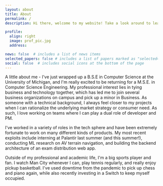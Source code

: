```yaml
---
layout: about
title: About
permalink: /
description: Hi there, welcome to my website! Take a look around to learn more about me and my past experiences!

profile:
  align: right
  image: prof_pic.jpg
  address:

news: false  # includes a list of news items
selected_papers: false # includes a list of papers marked as "selected={true}"
social: false  # includes social icons at the bottom of the page
---
```


A little about me - I've just wrapped up a B.S.E in Computer Science at the University of Michigan, and I'm really excited to be returning for a M.S.E. in Computer Science Engineering. My professional interest lies in tying business and technology together, which has led me to join several business organizations on campus and pick up a minor in Business. As someone with a technical background, I always feel closer to my projects when I can rationalize the underlying market strategy or consumer need. As such, I love working on teams where I can play a dual role of developer and PM.

I've worked in a variety of roles in the tech sphere and have been extremely fortunate to work on many different kinds of products. My most recent exploits include interning at Palantir last summer (and this summer!), conducting ML research on AV terrain navigation, and building the backend architecture of an exam distribution web app. 

Outside of my professional and academic life, I'm a big sports player and fan. I watch Man City whenever I can, play tennis regularly, and really enjoy pickup basketball. I've used downtime from the pandemic to pick up chess and piano again, while also recently investing in a Switch to keep myself occupied. 
